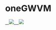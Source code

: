 # oneGWVM

<a href="https://portal.azure.com/#create/Microsoft.Template/uri/https%3A%2F%2Fraw.githubusercontent.com%2FAzure%2FxiaoyingLJ%2Fquick-create-vm-with-data-management-gateway%2Fmaster%2Fazuredeploy.json" target="_blank">
    <img src="http://azuredeploy.net/deploybutton.png"/>
</a>
<a href="http://armviz.io/#/?load=https%3A%2F%2Fraw.githubusercontent.com%2FAzure%2FxiaoyingLJ%2Fquick-create-vm-with-data-management-gateway%2Fmaster%2Fazuredeploy.json" target="_blank">
    <img src="http://armviz.io/visualizebutton.png"/>
</a>
